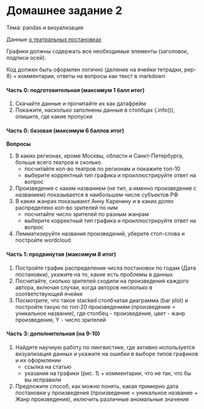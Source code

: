 # Домашнее задание 2

Тема: pandas и визуализация

Данные [о театральных постановках](https://opendata.mkrf.ru/opendata/7705851331-stat_theatres_repertoire)

Графики должны содержать все необходимые элементы (заголовок, подписи осей).

Код должен быть оформлен логично (деление на ячейки тетрадки, pep-8) + комментарии, ответы на вопросы как текст в markdown

#### Часть 0: подготовительная (максимум 1 балл итог)

1. Скачайте данные и прочитайте их как датафрейм
2. Покажите, насколько заполнены данные в столбцах (.info()), опишите, где какие пропуски

#### Часть 0: базовая (максимум 6 баллов итог)

**Вопросы**

1. В каких регионах, кроме Москвы, области и Санкт-Петербурга, больше всего театров и сколько.
    - посчитайте кол-во театров по регионам и покажите топ-10
    - выберите корректный тип графика и проиллюстрируйте ответ на вопрос
2. Произведение с каким названием (не тип, а именно произведение с названием) показывается в наибольшем числе субъектов РФ
3. В каких жанрах показывают Анну Каренину и в каких долях распределено кол-во зрителей по ним
    - посчитайте число зрителей по разным жанрам
    - выберите корректный тип графика и проиллюстрируйте ответ на вопрос
4. Лемматизируйте названия произведений, уберите стоп-слова и постройте wordcloud 

#### Часть 1: продвинутая (максимум 8 итог)

1. Постройте график распределения числа постановок по годам (Дата постановки), укажите на то, какие есть проблемы в данных
2. Посчитайте, сколько зрителей сходили на произведения каждого автора, включая случаи, когда авторов несколько в соответствующей ячейке
3. Посмотрите, что такое stacked столбчатая диаграмма (bar plot) и постройте такую по топ-20 произведениям (произведение = уникальное название), где столбец - произведение, цвет - жанр произведения, Y - число зрителей

#### Часть 3: дополнительная (на 9-10)

1. Найдите научную работу по лингвистике, где активно используется визуализация данных и укажите на ошибки в выборе типов графиков и их оформлении
      - ссылка на статью
      - указания на графики (рис. 1) + комментарии, что не так, что бы вы исправили
2. Предложите способ, как можно понять, какая примерно дата постановки у произведения (произведение = уникальное название + Жанр произведения), иключить различные аномальные значения
